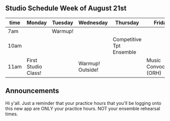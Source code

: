 ## Studio Schedule Week of August 21st

| time | Monday              | Tuesday | Wednesday        | Thursday                 | Friday                  |
|------|---------------------|---------|------------------|--------------------------|-------------------------|
| 7am  |                     | Warmup! |                  |                          |                         |
| 10am |                     |         |                  | Competitive Tpt Ensemble |                         |  
| 11am | First Studio Class! |         | Warmup! Outside! |                          | Music Convocation (ORH) |

## Announcements

Hi y'all. Just a reminder that your practice hours that you'll be logging onto this new app are ONLY your practice hours. NOT your ensemble rehearsal times. 

